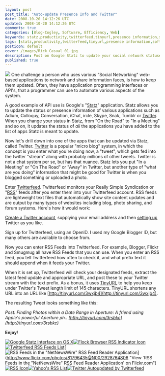 ```yaml
---           
layout: post
post_title: "Auto-update Presence Info and Twitter"
date: 2008-10-20 14:12:26 UTC
updated: 2008-10-20 14:12:26 UTC
comments: true
categories: [Blog-Cogley, Software, Efficiency, Web]
keywords: statz,productivity,twitterfeed,tinyurl,presence information,software,twitter,rss
tags: [statz,productivity,twitterfeed,tinyurl,presence information,software,twitter,rss]
posticon: default
cover: /images/Rick_Casual_01.jpg
description: Post on Google Statz to update your social network statuses, by Rick Cogley. 
published: true
---
```

 
[<img class="right" src="http://static.flickr.com/3223/2927866779_1bb831065a.jpg" />](http://www.flickr.com/photos/81796435@N00/2927866779 "View 'Twitter Autoupdated by Twitterfeed' on Flickr.com")
One challenge a person who uses various "Social Networking" web-based applications to network and share information faces, is how to keep them updated. Often, they have application programming interfaces or API's, that a programmer can use to automate various aspects of the system. 


A good example of API use is Google's "[Statz](http://rick.cogley.info/topics_files/Google_Statz.php)" application. Statz allows you to update the status or presence information of various applications such as Adium, Colloquy, Conversation, iChat, ircle, Skype, Snak, Tumblr or [Twitter](http://rick.cogley.info/topics_files/Twitter.php). When you change your status in Statz, from "On the Road" to "In a Meeting" and so on, it updates the status of _all_ the applications you have added to the list of apps Statz is meant to update. 


Now let's drill down into one of the apps that can be updated via Statz, called Twitter. [Twitter](http://rick.cogley.info/topics_files/Twitter.php) is a popular "micro blog" system, in which the concept is you enter what you're doing now, a "tweet", which gets fed into the twitter "stream" along with probably millions of other tweets. Twitter is not a chat system per se, but has that nuance. Statz lets you put "In a Meeting" or "On The Road" or "Away" in Twitter, but another type of "what are you doing" information that might be good for Twitter is when you blogged something or uploaded a photo.


Enter [Twitterfeed](http://rick.cogley.info/topics_files/Twitterfeed.php). Twitterfeed monitors your Really Simple Syndication or "[RSS](http://rick.cogley.info/topics_files/RSS.php)" feeds after you enter them into your Twitterfeed account. RSS feeds are lightweight text files that automatically show site content updates and are output by many types of websites including blog, photo sharing, and forum systems. Here's how it would work:





[Create a Twitter account](http://rick.cogley.info/topics_files/Twitter.php), supplying your email address and then [setting up](https://twitter.com/account/settings) Twitter as you like.


Sign up for Twitterfeed, using an OpenID. I used my Google Blogger ID, but many others are available to choose from. 


Now you can enter RSS Feeds into Twitterfeed. For example, Blogger, Flickr and Smugmug all have RSS Feeds that you can use. When you enter an RSS feed, you tell Twitterfeed how often to check it, and what prefix text it should append when it feeds your Twitter. 





When it is set up, Twitterfeed will check your designated feeds, extract the latest feed update and appropriate URL, and post these to your Twitter stream with the text prefix. As a bonus, it uses [TinyURL](http://rick.cogley.info/topics_files/TinyURL.php) to help you keep under Twitter's Tweet length limit of 145 characters. TinyURL shortens any URL into an URL like [http://tinyurl.com/3wxjb4](http://tinyurl.com/3wxjb4). 


The resulting Tweet looks something like this: 


_Post: Finding Photos within a Date Range in Aperture: A friend using Apple's powerful Aperture ph.. [http://tinyurl.com/3rsbkc](http://tinyurl.com/3rsbkc)_


**Enjoy**!

[![Google Statz Interface on OS X](http://farm4.static.flickr.com/3066/2928793584_cdc680ce9b_s.jpg)](http://www.flickr.com/photos/81796435@N00/2928793584 "View 'Google Statz Interface on OS X' on Flickr.com")[![Flock Browser RSS Indicator Icon](http://farm4.static.flickr.com/3066/2928786510_55bd636060_s.jpg)](http://www.flickr.com/photos/81796435@N00/2928786510 "View 'Flock Browser RSS Indicator Icon' on Flickr.com")[![Twitterfeed RSS Feeds List](http://static.flickr.com/3019/2928777748_40c05eb48f_s.jpg)](http://www.flickr.com/photos/81796435@N00/2928777748 "View 'Twitterfeed RSS Feeds List' on Flickr.com")[![RSS Feeds in the "NetNewsWire" RSS Feed Reader Application](http://static.flickr.com/2329/2928764806_3e64111078_s.jpg)](http://www.flickr.com/photos/81796435@N00/2928764806 "View 'RSS Feeds in the "NetNewsWire" RSS Feed Reader Application' on Flickr.com")[![RSS Icon](http://static.flickr.com/3100/2928754868_51cefe506b_s.jpg)](http://www.flickr.com/photos/81796435@N00/2928754868 "View 'RSS Icon' on Flickr.com")[![Yahoo's RSS List](http://static.flickr.com/3200/2928748364_5e04bbeba6_s.jpg)](http://www.flickr.com/photos/81796435@N00/2928748364 "View 'Yahoo's RSS List' on Flickr.com")[![Twitter Autoupdated by Twitterfeed](http://static.flickr.com/3223/2927866779_1bb831065a_s.jpg)](http://www.flickr.com/photos/81796435@N00/2927866779 "View 'Twitter Autoupdated by Twitterfeed' on Flickr.com")